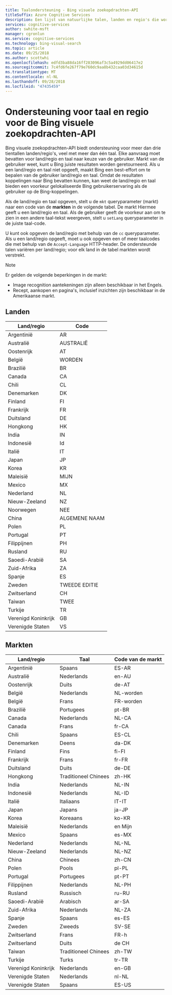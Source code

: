 ```yaml
---
title: Taalondersteuning - Bing visuele zoekopdrachten-API
titleSuffix: Azure Cognitive Services
description: Een lijst van natuurlijke talen, landen en regio's die worden ondersteund door de Bing visuele zoekopdrachten-API. De Bing visuele zoekopdrachten-API biedt ondersteuning voor meer dan drie tientallen landen/regio's, veel met meer dan één taal.
services: cognitive-services
author: swhite-msft
manager: cgronlun
ms.service: cognitive-services
ms.technology: bing-visual-search
ms.topic: article
ms.date: 09/25/2018
ms.author: scottwhi
ms.openlocfilehash: edfd3ba88da16ff283096af3c5a4929dd06417e2
ms.sourcegitcommit: 7c4fd6fe267f79e760dc9aa8b432caa03d34615d
ms.translationtype: MT
ms.contentlocale: nl-NL
ms.lasthandoff: 09/28/2018
ms.locfileid: "47435459"
---
```

# <a name="language-and-region-support-for-the-bing-visual-search-api"></a>Ondersteuning voor taal en regio voor de Bing visuele zoekopdrachten-API

Bing visuele zoekopdrachten-API biedt ondersteuning voor meer dan drie tientallen landen/regio's, veel met meer dan één taal. Elke aanvraag moet bevatten voor land/regio en taal naar keuze van de gebruiker. Markt van de gebruiker weet, kunt u Bing juiste resultaten worden geretourneerd. Als u een land/regio en taal niet opgeeft, maakt Bing een best-effort om te bepalen van de gebruiker land/regio en taal. Omdat de resultaten koppelingen naar Bing bevatten kunnen, kan weet de land/regio en taal bieden een voorkeur gelokaliseerde Bing gebruikerservaring als de gebruiker op de Bing-koppelingen.

Als de land/regio en taal opgeven, stelt u de `mkt` queryparameter (markt) naar een code van de **markten** in de volgende tabel. De markt Hiermee geeft u een land/regio en taal. Als de gebruiker geeft de voorkeur aan om te zien in een andere taal-tekst weergeven, stelt u `setLang` queryparameter in de juiste taal-code.

U kunt ook opgeven de land/regio met behulp van de `cc` queryparameter. Als u een land/regio opgeeft, moet u ook opgeven een of meer taalcodes die met behulp van de `Accept-Language` HTTP-header. De ondersteunde talen variëren per land/regio; voor elk land in de tabel markten wordt verstrekt.



> [!NOTE]
> Er gelden de volgende beperkingen in de markt:
>
> - Image recognition aantekeningen zijn alleen beschikbaar in het Engels.
> - Recept, aankopen en pagina's, inclusief inzichten zijn beschikbaar in de Amerikaanse markt.


## <a name="countries"></a>Landen

|Land/regio|Code|
|-------|----|
|Argentinië|AR|
|Australië|AUSTRALIË|
|Oostenrijk|AT|
|België|WORDEN|
|Brazilië|BR|
|Canada|CA|
|Chili|CL|
|Denemarken|DK|
|Finland|FI|
|Frankrijk|FR|
|Duitsland|DE|
|Hongkong|HK|
|India|IN|
|Indonesië|Id|
|Italië|IT|
|Japan|JP|
|Korea|KR|
|Maleisië|MIJN|
|Mexico|MX|
|Nederland|NL|
|Nieuw-Zeeland|NZ|
|Noorwegen|NEE|
|China|ALGEMENE NAAM|
|Polen|PL|
|Portugal|PT|
|Filippijnen|PH|
|Rusland|RU|
|Saoedi-Arabië|SA|
|Zuid-Afrika|ZA|
|Spanje|ES|
|Zweden|TWEEDE EDITIE|
|Zwitserland|CH|
|Taiwan|TWEE|
|Turkije|TR|
|Verenigd Koninkrijk|GB|
|Verenigde Staten|VS|


## <a name="markets"></a>Markten

|Land/regio|Taal|Code van de markt|
|-------|--------|-----------|
|Argentinië|Spaans|ES-AR|
|Australië|Nederlands|en-AU|
|Oostenrijk|Duits|de-AT|
|België|Nederlands|NL-worden|
|België|Frans|FR-worden|
|Brazilië|Portugees|pt-BR|
|Canada|Nederlands|NL-CA|
|Canada|Frans|fr-CA|
|Chili|Spaans|ES-CL|
|Denemarken|Deens|da-DK|
|Finland|Fins|fi-FI|
|Frankrijk|Frans|fr-FR|
|Duitsland|Duits|de-DE|
|Hongkong|Traditioneel Chinees|zh-HK|
|India|Nederlands|NL-IN|
|Indonesië|Nederlands|NL-ID|
|Italië|Italiaans|IT-IT|
|Japan|Japans|ja-JP|
|Korea|Koreaans|ko-KR|
|Maleisië|Nederlands|en Mijn|
|Mexico|Spaans|es-MX|
|Nederland|Nederlands|NL-NL|
|Nieuw-Zeeland|Nederlands|NL-NZ|
|China|Chinees|zh-CN|
|Polen|Pools|pl-PL|
|Portugal|Portugees|pt-PT|
|Filippijnen|Nederlands|NL-PH|
|Rusland|Russisch|ru-RU|
|Saoedi-Arabië|Arabisch|ar-SA|
|Zuid-Afrika|Nederlands|NL-ZA|
|Spanje|Spaans|es-ES|
|Zweden|Zweeds|SV-SE|
|Zwitserland|Frans|FR-h|
|Zwitserland|Duits|de CH|
|Taiwan|Traditioneel Chinees|zh-TW|
|Turkije|Turks|tr-TR|
|Verenigd Koninkrijk|Nederlands|en-GB|
|Verenigde Staten|Nederlands|nl-NL|
|Verenigde Staten|Spaans|ES-US|
